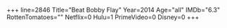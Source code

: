 +++
line=2846
Title="Beat Bobby Flay"
Year=2014
Age="all"
IMDb="6.3"
RottenTomatoes=""
Netflix=0
Hulu=1
PrimeVideo=0
Disney=0
+++

